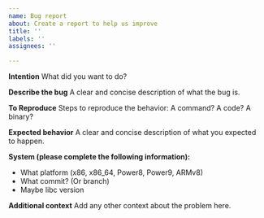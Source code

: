 ```yaml
---
name: Bug report
about: Create a report to help us improve
title: ''
labels: ''
assignees: ''

---
```


**Intention**
What did you want to do?

**Describe the bug**
A clear and concise description of what the bug is.

**To Reproduce**
Steps to reproduce the behavior:
A command? A code? A binary?

**Expected behavior**
A clear and concise description of what you expected to happen.

**System (please complete the following information):**
 - What platform (x86, x86_64, Power8, Power9, ARMv8)
 - What commit? (Or branch)
 - Maybe libc version

**Additional context**
Add any other context about the problem here.
